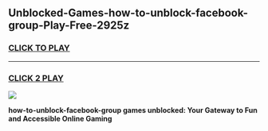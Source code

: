 
## Unblocked-Games-how-to-unblock-facebook-group-Play-Free-2925z
<h3>
<a href="https://premium76.site?title=how-to-unblock-facebook-group&ref=18A1">CLICK TO PLAY</a></h3>
<hr>

<h3>
<a href="https://premium76.site?title=how-to-unblock-facebook-group&ref=18A1">CLICK 2 PLAY</a>
  
</h3>

<a href="https://premium76.site?title=how-to-unblock-facebook-group&ref=18A1"><img src="https://clearcache.store/games.png"></a>


**how-to-unblock-facebook-group games unblocked: Your Gateway to Fun and Accessible Online Gaming**
